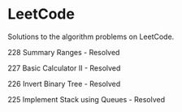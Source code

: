 # LeetCode
Solutions to the algorithm problems on LeetCode.

228 Summary Ranges - Resolved

227 Basic Calculator II - Resolved

226 Invert Binary Tree - Resolved

225 Implement Stack using Queues - Resolved
